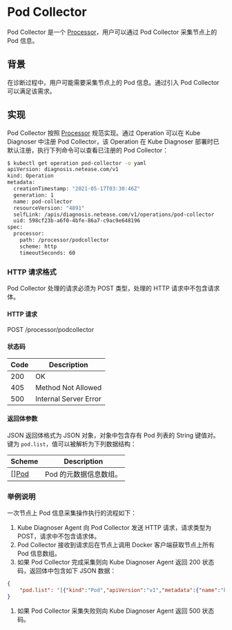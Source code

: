 # Pod Collector

Pod Collector 是一个 [Processor](../architecture/processor.md)，用户可以通过 Pod Collector 采集节点上的 Pod 信息。

## 背景

在诊断过程中，用户可能需要采集节点上的 Pod 信息。通过引入 Pod Collector 可以满足该需求。

## 实现

Pod Collector 按照 [Processor](../architecture/processor.md) 规范实现。通过 Operation 可以在 Kube Diagnoser 中注册 Pod Collector，该 Operation 在 Kube Diagnoser 部署时已默认注册，执行下列命令可以查看已注册的 Pod Collector：

```bash
$ kubectl get operation pod-collector -o yaml
apiVersion: diagnosis.netease.com/v1
kind: Operation
metadata:
  creationTimestamp: "2021-05-17T03:30:46Z"
  generation: 1
  name: pod-collector
  resourceVersion: "4891"
  selfLink: /apis/diagnosis.netease.com/v1/operations/pod-collector
  uid: 598cf23b-a6f0-4bfe-86a7-c9ac9e648196
spec:
  processor:
    path: /processor/podcollector
    scheme: http
    timeoutSeconds: 60
```

### HTTP 请求格式

Pod Collector 处理的请求必须为 POST 类型，处理的 HTTP 请求中不包含请求体。

#### HTTP 请求

POST /processor/podcollector

#### 状态码

| Code | Description |
|-|-|
| 200 | OK |
| 405 | Method Not Allowed |
| 500 | Internal Server Error |

#### 返回体参数

JSON 返回体格式为 JSON 对象，对象中包含存有 Pod 列表的 String 键值对。键为 `pod.list`，值可以被解析为下列数据结构：

| Scheme | Description |
|-|-|
| [][Pod](https://github.com/kubernetes/api/blob/v0.19.11/core/v1/types.go#L3667) | Pod 的元数据信息数组。 |

### 举例说明

一次节点上 Pod 信息采集操作执行的流程如下：

1. Kube Diagnoser Agent 向 Pod Collector 发送 HTTP 请求，请求类型为 POST，请求中不包含请求体。
1. Pod Collector 接收到请求后在节点上调用 Docker 客户端获取节点上所有 Pod 信息数组。
1. 如果 Pod Collector 完成采集则向 Kube Diagnoser Agent 返回 200 状态码，返回体中包含如下 JSON 数据：

```json
{
    "pod.list": '[{"kind":"Pod","apiVersion":"v1","metadata":{"name":"kube-scheduler-netease","namespace":"kube-system","selfLink":"/api/v1/namespaces/kube-system/pods/kube-scheduler-netease","uid":"64fc326d-1ad6-4807-a9df-c075aea9722a","resourceVersion":"813133","creationTimestamp":"2021-05-17T02:38:42Z","labels":{"component":"kube-scheduler","tier":"control-plane"},"annotations":{"kubernetes.io/config.hash":"dc675150aa3673437a278feada9047bb","kubernetes.io/config.mirror":"dc675150aa3673437a278feada9047bb","kubernetes.io/config.seen":"2021-05-17T10:37:33.814176150+08:00","kubernetes.io/config.source":"file"}},"spec":{"volumes":[{"name":"kubeconfig","hostPath":{"path":"/etc/kubernetes/scheduler.conf","type":"FileOrCreate"}}],"containers":[{"name":"kube-scheduler","image":"k8s.gcr.io/kube-scheduler:v1.16.15","command":["kube-scheduler","--authentication-kubeconfig=/etc/kubernetes/scheduler.conf","--authorization-kubeconfig=/etc/kubernetes/scheduler.conf","--bind-address=127.0.0.1","--kubeconfig=/etc/kubernetes/scheduler.conf","--leader-elect=true","--port=0"],"resources":{"requests":{"cpu":"100m"}},"volumeMounts":[{"name":"kubeconfig","readOnly":true,"mountPath":"/etc/kubernetes/scheduler.conf"}],"livenessProbe":{"httpGet":{"path":"/healthz","port":10259,"host":"127.0.0.1","scheme":"HTTPS"},"initialDelaySeconds":15,"timeoutSeconds":15,"periodSeconds":10,"successThreshold":1,"failureThreshold":8},"terminationMessagePath":"/dev/termination-log","terminationMessagePolicy":"File","imagePullPolicy":"IfNotPresent"}],"restartPolicy":"Always","terminationGracePeriodSeconds":30,"dnsPolicy":"ClusterFirst","nodeName":"netease","hostNetwork":true,"securityContext":{},"schedulerName":"default-scheduler","tolerations":[{"operator":"Exists","effect":"NoExecute"}],"priorityClassName":"system-cluster-critical","priority":2000000000,"enableServiceLinks":true},"status":{"phase":"Running","conditions":[{"type":"Initialized","status":"True","lastProbeTime":null,"lastTransitionTime":"2021-06-01T01:49:33Z"},{"type":"Ready","status":"True","lastProbeTime":null,"lastTransitionTime":"2021-06-01T01:50:07Z"},{"type":"ContainersReady","status":"True","lastProbeTime":null,"lastTransitionTime":"2021-06-01T01:50:07Z"},{"type":"PodScheduled","status":"True","lastProbeTime":null,"lastTransitionTime":"2021-06-01T01:49:33Z"}],"hostIP":"10.0.2.15","podIP":"10.0.2.15","podIPs":[{"ip":"10.0.2.15"}],"startTime":"2021-06-01T01:49:33Z","containerStatuses":[{"name":"kube-scheduler","state":{"running":{"startedAt":"2021-06-01T01:49:36Z"}},"lastState":{"terminated":{"exitCode":2,"reason":"Error","startedAt":"2021-05-31T02:08:27Z","finishedAt":"2021-05-31T10:29:55Z","containerID":"docker://b4a302f168490ab2d81f13dadafe122c3b53cbcd9ed55512b6fc972bbda4795d"}},"ready":true,"restartCount":31,"image":"k8s.gcr.io/kube-scheduler:v1.16.15","imageID":"docker-pullable://k8s.gcr.io/kube-scheduler@sha256:d9156baf649cd356bad6be119a62cf137b73956957604275ab8e3008bee96c8f","containerID":"docker://5c1138bd4cd6600f404225fdd335009f52512161b18376cd3e528577808dd338","started":true}],"qosClass":"Burstable"}},......]'
}
```

1. 如果 Pod Collector 采集失败则向 Kube Diagnoser Agent 返回 500 状态码。
